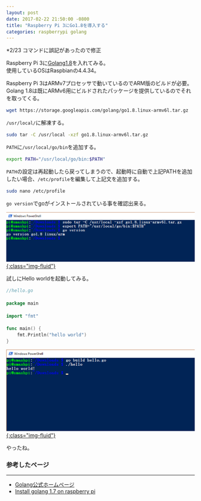 ```yaml
---
layout: post
date: 2017-02-22 21:50:00 -0800
title: "Raspberry Pi 3にGo1.8を導入する"
categories: raspberrypi golang
---
```


*2/23 コマンドに誤記があったので修正

Raspberry Pi 3に[Golang1.8][golang]を入れてみる。<br>
使用しているOSはRaspbianの4.4.34。<br>

Raspberry Pi 3はARMv7プロセッサで動いているのでARM版のビルドが必要。<br>
Golang 1.8は既にARMv6用にビルドされたパッケージを提供しているのでそれを取ってくる。<br>

```bash
wget https://storage.googleapis.com/golang/go1.8.linux-armv6l.tar.gz
```

`/usr/local/`に解凍する。<br>

```bash
sudo tar -C /usr/local -xzf go1.8.linux-armv6l.tar.gz
```

`PATH`に`/usr/local/go/bin`を追加する。<br>

```bash
export PATH="/usr/local/go/bin:$PATH"
```

`PATH`の設定は再起動したら戻ってしまうので、起動時に自動で上記PATHを追加したい場合、`/etc/profile`を編集して上記文を追加する。<br>

```bash
sudo nano /etc/profile
```

`go version`でgoがインストールされている事を確認出来る。<br>


<a href="/images/blog-images/go-version.png" data-fancybox="gallery">![go-version](/images/blog-images/go-version.png){:class="img-fluid"}</a><br>

試しにHello worldを起動してみる。<br>

```go
//hello.go

package main

import "fmt"

func main() {
    fmt.Println("hello world")
}
```

<a href="/images/blog-images/go-helloworld.png" data-fancybox="gallery">![go-helloworld](/images/blog-images/go-helloworld.png){:class="img-fluid"}</a><br>

やったね。<br>

### 参考したページ

---

- [Golang公式ホームページ][golang]
- [Install golang 1.7 on raspberry pi][golang1.7]


[golang]: https://golang.org/
[golang1.7]: https://gist.github.com/konradko/a9468beb70f0fa47766f5ebf966f24e8